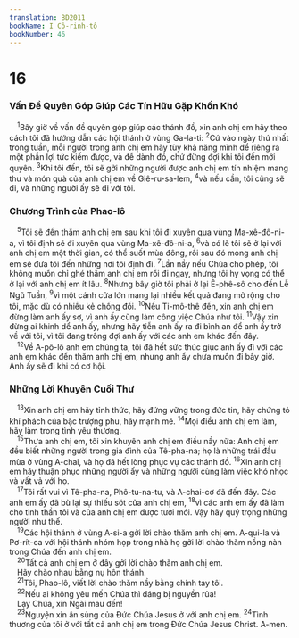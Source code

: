 ```yaml
---
translation: BD2011
bookName: I Cô-rinh-tô 
bookNumber: 46
---
```


<div class="title"><h1>16</h1><h3>Vấn Ðề Quyên Góp Giúp Các Tín Hữu Gặp Khốn Khó</h3></div>
<span class="verse 1co_16_1"> <sup>1</sup>Bây giờ về vấn đề quyên góp giúp các thánh đồ, xin anh chị em hãy theo cách tôi đã hướng dẫn các hội thánh ở vùng Ga-la-ti: </span>
<span class="verse 1co_16_2"><sup>2</sup>Cứ vào ngày thứ nhất trong tuần, mỗi người trong anh chị em hãy tùy khả năng mình để riêng ra một phần lợi tức kiếm được, và để dành đó, chứ đừng đợi khi tôi đến mới quyên. </span>
<span class="verse 1co_16_3"><sup>3</sup>Khi tôi đến, tôi sẽ gởi những người được anh chị em tín nhiệm mang thư và món quà của anh chị em về Giê-ru-sa-lem, </span>
<span class="verse 1co_16_4"><sup>4</sup>và nếu cần, tôi cũng sẽ đi, và những người ấy sẽ đi với tôi.<br/></span>
<div class="title"><h3>Chương Trình của Phao-lô</h3></div>
<span class="verse 1co_16_5"> <sup>5</sup>Tôi sẽ đến thăm anh chị em sau khi tôi đi xuyên qua vùng Ma-xê-đô-ni-a, vì tôi định sẽ đi xuyên qua vùng Ma-xê-đô-ni-a, </span>
<span class="verse 1co_16_6"><sup>6</sup>và có lẽ tôi sẽ ở lại với anh chị em một thời gian, có thể suốt mùa đông, rồi sau đó mong anh chị em sẽ đưa tôi đến những nơi tôi định đi. </span>
<span class="verse 1co_16_7"><sup>7</sup>Lần nầy nếu Chúa cho phép, tôi không muốn chỉ ghé thăm anh chị em rồi đi ngay, nhưng tôi hy vọng có thể ở lại với anh chị em ít lâu. </span>
<span class="verse 1co_16_8"><sup>8</sup>Nhưng bây giờ tôi phải ở lại Ê-phê-sô cho đến Lễ Ngũ Tuần, </span>
<span class="verse 1co_16_9"><sup>9</sup>vì một cánh cửa lớn mang lại nhiều kết quả đang mở rộng cho tôi, mặc dù có nhiều kẻ chống đối. </span>
<span class="verse 1co_16_10"><sup>10</sup>Nếu Ti-mô-thê đến, xin anh chị em đừng làm anh ấy sợ, vì anh ấy cũng làm công việc Chúa như tôi. </span>
<span class="verse 1co_16_11"><sup>11</sup>Vậy xin đừng ai khinh dể anh ấy, nhưng hãy tiễn anh ấy ra đi bình an để anh ấy trở về với tôi, vì tôi đang trông đợi anh ấy với các anh em khác đến đây.<br/></span>
<span class="verse 1co_16_12"> <sup>12</sup>Về A-pô-lô anh em chúng ta, tôi đã hết sức thúc giục anh ấy đi với các anh em khác đến thăm anh chị em, nhưng anh ấy chưa muốn đi bây giờ. Anh ấy sẽ đi khi có cơ hội.<br/></span>
<div class="title"><h3>Những Lời Khuyên Cuối Thư</h3></div>
<span class="verse 1co_16_13"> <sup>13</sup>Xin anh chị em hãy tỉnh thức, hãy đứng vững trong đức tin, hãy chứng tỏ khí phách của bậc trượng phu, hãy mạnh mẽ. </span>
<span class="verse 1co_16_14"><sup>14</sup>Mọi điều anh chị em làm, hãy làm trong tình yêu thương.<br/></span>
<span class="verse 1co_16_15"> <sup>15</sup>Thưa anh chị em, tôi xin khuyên anh chị em điều nầy nữa: Anh chị em đều biết những người trong gia đình của Tê-pha-na; họ là những trái đầu mùa ở vùng A-chai, và họ đã hết lòng phục vụ các thánh đồ. </span>
<span class="verse 1co_16_16"><sup>16</sup>Xin anh chị em hãy thuận phục những người ấy và những người cùng làm việc khó nhọc và vất vả với họ. <br/></span>
<span class="verse 1co_16_17"> <sup>17</sup>Tôi rất vui vì Tê-pha-na, Phô-tu-na-tu, và A-chai-cơ đã đến đây. Các anh em ấy đã bù lại sự thiếu sót của anh chị em, </span>
<span class="verse 1co_16_18"><sup>18</sup>vì các anh em ấy đã làm cho tinh thần tôi và của anh chị em được tươi mới. Vậy hãy quý trọng những người như thế.<br/></span>
<span class="verse 1co_16_19"> <sup>19</sup>Các hội thánh ở vùng A-si-a gởi lời chào thăm anh chị em. A-qui-la và Pơ-rít-ca với hội thánh nhóm họp trong nhà họ gởi lời chào thăm nồng nàn trong Chúa đến anh chị em.<br/></span>
<span class="verse 1co_16_20"> <sup>20</sup>Tất cả anh chị em ở đây gởi lời chào thăm anh chị em. <br/> Hãy chào nhau bằng nụ hôn thánh.<br/></span>
<span class="verse 1co_16_21"> <sup>21</sup>Tôi, Phao-lô, viết lời chào thăm nầy bằng chính tay tôi.<br/></span>
<span class="verse 1co_16_22"> <sup>22</sup>Nếu ai không yêu mến Chúa thì đáng bị nguyền rủa! <br/> Lạy Chúa, xin Ngài mau đến! <br/></span>
<span class="verse 1co_16_23"> <sup>23</sup>Nguyện xin ân sủng của Ðức Chúa Jesus ở với anh chị em. </span>
<span class="verse 1co_16_24"><sup>24</sup>Tình thương của tôi ở với tất cả anh chị em trong Ðức Chúa Jesus Christ. A-men.<br/></span>
